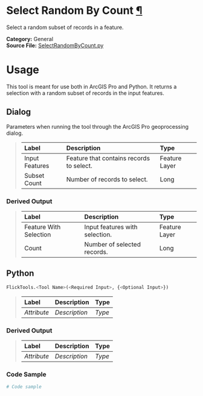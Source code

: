# Select Random By Count [¶](../README.md)

Select a random subset of records in a feature.

**Category:** General<br>
**Source File:** [SelectRandomByCount.py](../tools/project/SelectRandomByCount.py)

# Usage

This tool is meant for use both in ArcGIS Pro and Python. It returns a selection with a random subset of records in the input features.

## Dialog

Parameters when running the tool through the ArcGIS Pro geoprocessing dialog.

>| Label | Description | Type |
>| :--- | :--- | :--- |
>| Input Features | Feature that contains records to select. | Feature Layer |
>| Subset Count | Number of records to select. | Long |

### Derived Output

>| Label | Description | Type |
>| :--- | :--- | :--- |
>| Feature With Selection | Input features with selection. | Feature Layer |
>| Count | Number of selected records. | Long |

## Python

```python
FlickTools.<Tool Name>(<Required Input>, {<Optional Input>})
```

>| Label | Description | Type |
>| :--- | :--- | :--- |
>| *Attribute* | *Description* | *Type* |

### Derived Output

>| Label | Description | Type |
>| :--- | :--- | :--- |
>| *Attribute* | *Description* | *Type* |

### Code Sample
```python
# Code sample
```